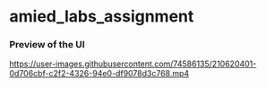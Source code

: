 # amied_labs_assignment

### Preview of the UI



https://user-images.githubusercontent.com/74586135/210620401-0d706cbf-c2f2-4326-94e0-df9078d3c768.mp4


